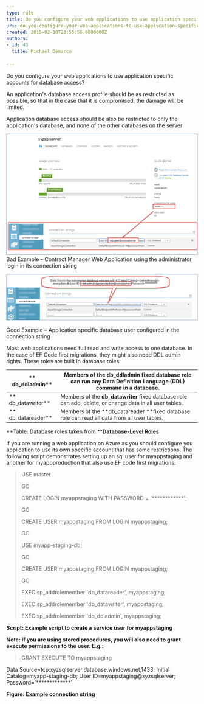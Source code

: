 ```yaml
---
type: rule
title: Do you configure your web applications to use application specific accounts for database access?
uri: do-you-configure-your-web-applications-to-use-application-specific-accounts-for-database-access
created: 2015-02-18T23:55:56.0000000Z
authors:
- id: 43
  title: Michael Demarco

---
```


 
​​Do you configure your web applications to use application specific accounts for database access?

An application's database access profile should be as restricted as possible, so that in the case that it is compromised, the damage will be limited.

Application database access should be also be restricted to only the application's database, and none of the other databases on the server
 
![administratorlogininitsconnectionstring.png](administratorlogininitsconnectionstring.png)
Bad Example – Contract Manager Web Application using the administrator login in its connection string 


![databaseuserconfiguredintheconnectionstring.png](databaseuserconfiguredintheconnectionstring.png)

Good Example – Application specific database user configured in the connection string

Most web applications need full read and write access to one database.  In the case of EF Code first migrations, they might also need DDL admin rights.  These roles are built in database roles:


| ** db\_ddladmin** | Members of the **db\_ddladmin** fixed database role can run any Data Definition Language (DDL) command in a database. |
| --- | --- |
| ** db\_datawriter** | Members of the **db\_datawriter** fixed database role can add, delete, or change data in all user tables. |
| ** db\_datareader** | Members of the **db\_datareader **fixed database role can read all data from all user tables. |


**Table: Database roles taken from **[**Database-Level Roles**](https://msdn.microsoft.com/en-us/library/ms189121.aspx)

If you are running a web application on Azure as you should configure you application to use its own specific account that has some restrictions.  The following script demonstrates setting up an sql user for myappstaging and another for myappproduction that also use EF code first migrations:


> USE master
> 
> GO
>   
> CREATE LOGIN myappstaging WITH PASSWORD = '\*\*\*\*\*\*\*\*\*\*\*\*';
>  
> GO
>  
> CREATE USER myappstaging FROM LOGIN myappstaging;
>  
> GO
>  
> USE myapp-staging-db;
>  
> GO
>  
> CREATE USER myappstaging FROM LOGIN myappstaging;
>  
> GO
>   
> EXEC sp\_addrolemember 'db\_datareader', myappstaging;
>  
> EXEC sp\_addrolemember 'db\_datawriter', myappstaging;
>  
> EXEC sp\_addrolemember 'db\_ddladmin', myappstaging;


**Script: Example script to create a service user for myappstaging**

**Note: If you are using stored procedures, you will also need to grant execute permissions to the user.  E.g.:**


> GRANT EXECUTE TO myappstaging


Data Source=tcp:xyzsqlserver.database.windows.net,1433; Initial Catalog=myapp-staging-db; User ID=myappstaging@xyzsqlserver; Password='\*\*\*\*\*\*\*\*\*\*\*\*\*'

​**Figure: Example connection string**

